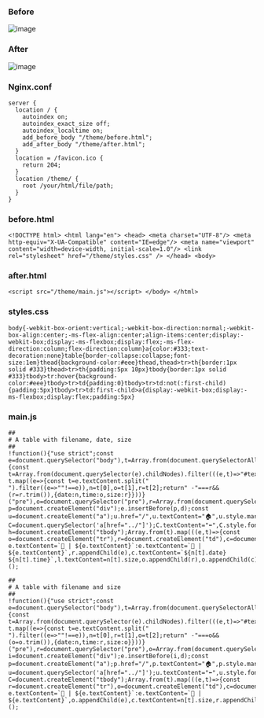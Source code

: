 ### Before
![image](https://user-images.githubusercontent.com/46839654/151513613-ccfa8973-dd6b-4b04-9286-08a08356ccea.png)

### After
![image](https://user-images.githubusercontent.com/46839654/151640387-83985da9-5958-4689-ad69-04d640adc6d7.png)

### Nginx.conf

    server {
      location / {
        autoindex on;
        autoindex_exact_size off;
        autoindex_localtime on;
        add_before_body "/theme/before.html";
        add_after_body "/theme/after.html";
      }
      location = /favicon.ico {
        return 204;
      }
      location /theme/ {
        root /your/html/file/path;
      }
    }

### before.html

    <!DOCTYPE html> <html lang="en"> <head> <meta charset="UTF-8"/> <meta http-equiv="X-UA-Compatible" content="IE=edge"/> <meta name="viewport" content="width=device-width, initial-scale=1.0"/> <link rel="stylesheet" href="/theme/styles.css" /> </head> <body>
      
### after.html

    <script src="/theme/main.js"></script> </body> </html>
    
### styles.css

    body{-webkit-box-orient:vertical;-webkit-box-direction:normal;-webkit-box-align:center;-ms-flex-align:center;align-items:center;display:-webkit-box;display:-ms-flexbox;display:flex;-ms-flex-direction:column;flex-direction:column}a{color:#333;text-decoration:none}table{border-collapse:collapse;font-size:1em}thead{background-color:#eee}thead,thead>tr>th{border:1px solid #333}thead>tr>th{padding:5px 10px}tbody{border:1px solid #333}tbody>tr:hover{background-color:#eee}tbody>tr>td{padding:0}tbody>tr>td:not(:first-child){padding:5px}tbody>tr>td:first-child>a{display:-webkit-box;display:-ms-flexbox;display:flex;padding:5px}
    
    
### main.js

    ##
    # A table with filename, date, size
    ##
    !function(){"use strict";const e=document.querySelector("body"),t=Array.from(document.querySelectorAll("a")).filter(((e,t)=>t>0)),n=function(e){const t=Array.from(document.querySelector(e).childNodes).filter(((e,t)=>"#text"===e.nodeName)).filter(((e,t)=>t>0));return t.map((e=>{const t=e.textContent.split(" ").filter((e=>""!==e)),n=t[0],o=t[1],r=t[2];return" -"===r&&(r=r.trim()),{date:n,time:o,size:r}}))}("pre"),o=document.querySelector("pre"),r=Array.from(document.querySelectorAll("hr")),d=document.createElement("table"),c=document.createElement("thead"),l=document.createElement("tr"),m=document.createElement("th"),a=document.createElement("th"),i=document.createElement("th");m.textContent="Filename",a.textContent="Date",i.textContent="Size",l.appendChild(m),l.appendChild(a),l.appendChild(i),c.appendChild(l),d.appendChild(c),e.insertBefore(d,r[1]);const p=document.createElement("div");e.insertBefore(p,d);const u=document.createElement("a");u.href="/",u.textContent="🏠",u.style.marginRight="10px",u.style.fontSize="30px",p.appendChild(u);const C=document.querySelector('a[href="../"]');C.textContent="⬅️",C.style.fontSize="30px",p.appendChild(C),e.removeChild(o),r.forEach((t=>e.removeChild(t)));const h=document.createElement("tbody");Array.from(t).map(((e,t)=>{const o=document.createElement("tr"),r=document.createElement("td"),c=document.createElement("td"),l=document.createElement("td");e.textContent.endsWith("/")?e.textContent=`📁 | ${e.textContent}`:e.textContent=`💾 | ${e.textContent}`,r.appendChild(e),c.textContent=`${n[t].date} ${n[t].time}`,l.textContent=n[t].size,o.appendChild(r),o.appendChild(c),o.appendChild(l),h.appendChild(o),d.appendChild(h)}))}();
    
    ##
    # A table with filename and size
    ##
    !function(){"use strict";const e=document.querySelector("body"),t=Array.from(document.querySelectorAll("a")).filter(((e,t)=>t>0)),n=function(e){const t=Array.from(document.querySelector(e).childNodes).filter(((e,t)=>"#text"===e.nodeName)).filter(((e,t)=>t>0));return t.map((e=>{const t=e.textContent.split(" ").filter((e=>""!==e)),n=t[0],r=t[1],o=t[2];return" -"===o&&(o=o.trim()),{date:n,time:r,size:o}}))}("pre"),r=document.querySelector("pre"),o=Array.from(document.querySelectorAll("hr")),d=document.createElement("table"),c=document.createElement("thead"),l=document.createElement("tr"),m=document.createElement("th"),a=document.createElement("th");m.textContent="Filename",a.textContent="Size",l.appendChild(m),l.appendChild(a),c.appendChild(l),d.appendChild(c),e.insertBefore(d,o[1]);const i=document.createElement("div");e.insertBefore(i,d);const p=document.createElement("a");p.href="/",p.textContent="🏠",p.style.marginRight="10px",p.style.fontSize="30px",i.appendChild(p);const u=document.querySelector('a[href="../"]');u.textContent="⬅️",u.style.fontSize="30px",i.appendChild(u),e.removeChild(r),o.forEach((t=>e.removeChild(t)));const C=document.createElement("tbody");Array.from(t).map(((e,t)=>{const r=document.createElement("tr"),o=document.createElement("td"),c=document.createElement("td");e.textContent.endsWith("/")?e.textContent=`📁 | ${e.textContent}`:e.textContent=`💾 | ${e.textContent}`,o.appendChild(e),c.textContent=n[t].size,r.appendChild(o),r.appendChild(c),C.appendChild(r),d.appendChild(C)}))}();
